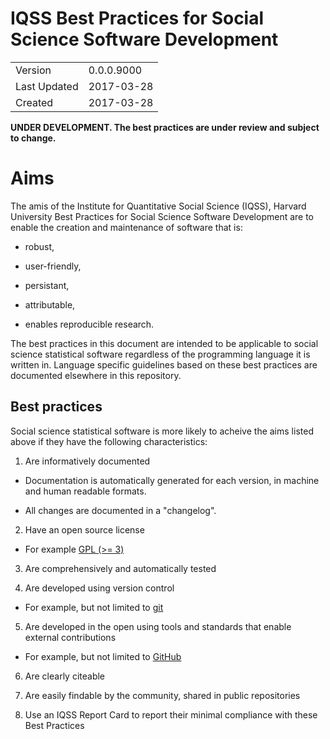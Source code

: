 # IQSS Best Practices for Social Science Software Development

|              |                     |
| ------------ | ------------------- |
| Version      | 0.0.0.9000          |
| Last Updated | 2017-03-28          |
| Created      | 2017-03-28          |

**UNDER DEVELOPMENT. The best practices are under review and subject to change.**

# Aims

The amis of the Institute for Quantitative Social Science (IQSS), Harvard University Best Practices for Social Science Software Development are to enable the creation and maintenance of software that is:

-   robust,

-   user-friendly,

-   persistant,

-   attributable,

-   enables reproducible research.

The best practices in this document are intended to be applicable to social science statistical software regardless of the programming language it is written in. Language specific guidelines based on these best practices are documented elsewhere in this repository.

## Best practices

Social science statistical software is more likely to acheive the aims listed above if they have the following characteristics:

1.  Are informatively documented

-   Documentation is automatically generated for each version, in machine and human readable formats.

-   All changes are documented in a "changelog".

2.  Have an open source license

-   For example [GPL (>= 3)](https://www.gnu.org/licenses/gpl-3.0.en.html)

3.  Are comprehensively and automatically tested

4.  Are developed using version control

-   For example, but not limited to [git](https://git-scm.com/)

5.  Are developed in the open using tools and standards that enable external contributions

-   For example, but not limited to [GitHub](https://github.com/)

6.  Are clearly citeable

8.  Are easily findable by the community, shared in public repositories

9.  Use an IQSS Report Card to report their minimal compliance with these Best Practices
